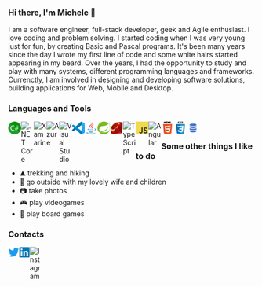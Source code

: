 ### Hi there, I'm Michele 👋

I am a software engineer, full-stack developer, geek and Agile enthusiast. I love coding and problem solving. I started coding when I was very young just for fun, by creating Basic and Pascal programs. It's been many years since the day I wrote my first line of code and some white hairs started appearing in my beard. Over the years, I had the opportunity to study and play with many systems, different programming languages and frameworks. Currenctly, I am involved in designing and developing software solutions, building applications for Web, Mobile and Desktop.

### Languages and Tools

<img align="left" alt="C#" width="26px" src="https://raw.githubusercontent.com/github/explore/80688e429a7d4ef2fca1e82350fe8e3517d3494d/topics/csharp/csharp.png" />
<img align="left" alt=".NET Core" width="26px" src="https://adrianwilczynski.gallerycdn.vsassets.io/extensions/adrianwilczynski/asp-net-core-switcher/2.0.2/1577043327534/Microsoft.VisualStudio.Services.Icons.Default" />
<img align="left" alt="Xamarin" width="26px" src="https://raw.githubusercontent.com/detain/svg-logos/780f25886640cef088af994181646db2f6b1a3f8/svg/xamarin.svg" />
<img align="left" alt="Azure" width="26px" src="https://www.vectorlogo.zone/logos/microsoft_azure/microsoft_azure-icon.svg" />
<img align="left" alt="Visual Studio" width="26px" src="https://visualstudio.microsoft.com/wp-content/uploads/2019/06/BrandVisualStudioWin2019-3.svg" />
<img align="left" alt="Visual Studio Code" width="26" src="https://raw.githubusercontent.com/devicons/devicon/master/icons/vscode/vscode-original.svg" />
<img align="left" alt="Java" width="26" src="https://raw.githubusercontent.com/devicons/devicon/master/icons/java/java-original.svg" />                                 
<img align="left" alt="Spring" width="26" src="https://raw.githubusercontent.com/devicons/devicon/master/icons/spring/spring-original.svg" />
<img align="left" alt="Ruby" width="26" src="https://raw.githubusercontent.com/devicons/devicon/master/icons/ruby/ruby-original.svg" />
<img align="left" alt="TypeScript" width="26" src="https://raw.githubusercontent.com/remojansen/logo.ts/master/ts.svg" />
<img align="left" alt="JavaScript" width="26px" src="https://raw.githubusercontent.com/github/explore/80688e429a7d4ef2fca1e82350fe8e3517d3494d/topics/javascript/javascript.png" />
<img align="left" alt="Angular" width="26" src="https://avatars.githubusercontent.com/u/139426?s=200&v=4" />
<img align="left" alt="HTML5" width="26px" src="https://raw.githubusercontent.com/github/explore/80688e429a7d4ef2fca1e82350fe8e3517d3494d/topics/html/html.png" />
<img align="left" alt="CSS3" width="26px" src="https://raw.githubusercontent.com/github/explore/80688e429a7d4ef2fca1e82350fe8e3517d3494d/topics/css/css.png" />
<img align="left" alt="SQL" width="26px" src="https://raw.githubusercontent.com/github/explore/80688e429a7d4ef2fca1e82350fe8e3517d3494d/topics/sql/sql.png" />

<br/>


### Some other things I like to do

- ⛰️ trekking and hiking
- 🌳 go outside with my lovely wife and children
- 📷 take photos
- 🎮 play videogames
- 🎲 play board games

### Contacts
[<img align="left" alt="Twitter" width="22px" src="https://github.com/devicons/devicon/blob/master/icons/twitter/twitter-original.svg" />][twitter]
[<img align="left" alt="LinkedIn" width="22px" src="https://github.com/devicons/devicon/blob/master/icons/linkedin/linkedin-original.svg" />][linkedin]
[<img align="left" alt="Instagram" width="22px" src="https://upload.wikimedia.org/wikipedia/commons/e/e7/Instagram_logo_2016.svg" />][instagram]

[twitter]: https://twitter.com/miknucci
[linkedin]: https://www.linkedin.com/in/michelenucci/
[instagram]: https://www.instagram.com/m1k/
